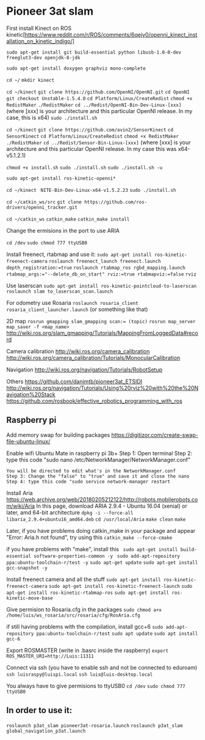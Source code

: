 # Pioneer 3at slam

First install Kinect on ROS kinetic[https://www.reddit.com/r/ROS/comments/6qejy0/openni_kinect_installation_on_kinetic_indigo/]

`sudo apt-get install git build-essential python libusb-1.0-0-dev freeglut3-dev openjdk-8-jdk`

`sudo apt-get install doxygen graphviz mono-complete`

`cd ~/`
`mkdir kinect`

`cd ~/kinect`
`git clone https://github.com/OpenNI/OpenNI.git`
`cd OpenNI`
`git checkout Unstable-1.5.4.0`
`cd Platform/Linux/CreateRedist`
`chmod +x RedistMaker`
`./RedistMaker`
`cd ../Redist/OpenNI-Bin-Dev-Linux-[xxx]`  
(where [xxx] is your architecture and this particular OpenNI release. In my case, this is x64)
`sudo ./install.sh`

`cd ~/kinect`
`git clone https://github.com/avin2/SensorKinect`
`cd SensorKinect`
`cd Platform/Linux/CreateRedist`
`chmod +x RedistMaker`
`./RedistMaker`
`cd ../Redist/Sensor-Bin-Linux-[xxx]`
(where [xxx] is your architecture and this particular OpenNI release. In my case this was x64-v5.1.2.1)

`chmod +x install.sh`
`sudo ./install.sh`
`sudo ./install.sh -u`

`sudo apt-get install ros-kinetic-openni*`

`cd ~/kinect `
`NITE-Bin-Dev-Linux-x64-v1.5.2.23`
`sudo ./install.sh`

`cd ~/catkin_ws/src`
`git clone https://github.com/ros-drivers/openni_tracker.git`

`cd ~/catkin_ws`
`catkin_make`
`catkin_make install`

Change the ermisions in the port to use ARIA

`cd /dev`
`sudo chmod 777 ttyUSB0`


Install freenect, rtabmap and use it:
 `sudo apt-get install ros-kinetic-freenect-camera`
`roslaunch freenect_launch freenect.launch depth_registration:=true`
`roslaunch rtabmap_ros rgbd_mapping.launch rtabmap_args:="--delete_db_on_start" rviz:=true rtabmapviz:=false`
`rviz`

Use laserscan
`sudo apt-get install ros-kinetic-pointcloud-to-laserscan`
`roslaunch slam to_laserscan_scan.launch`


For odometry use Rosaria
`roslaunch rosaria_client rosaria_client_launcher.launch` (or something like that)


2D map
`rosrun gmapping slam_gmapping scan:= (topic)`
`rosrun map_server map_saver -f <map_name>`
http://wiki.ros.org/slam_gmapping/Tutorials/MappingFromLoggedData#record

Camera calibration
http://wiki.ros.org/camera_calibration
http://wiki.ros.org/camera_calibration/Tutorials/MonocularCalibration

Navigation
http://wiki.ros.org/navigation/Tutorials/RobotSetup

Others
https://github.com/danimtb/pioneer3at_ETSIDI
http://wiki.ros.org/navigation/Tutorials/Using%20rviz%20with%20the%20Navigation%20Stack
https://github.com/rosbook/effective_robotics_programming_with_ros

## Raspberry pi

Add memory swap for building packages
https://digitizor.com/create-swap-file-ubuntu-linux/

Enable wifi Ubuntu Mate in raspberry pi 3b+
	Step 1: Open terminal
	Step 2: type this code "sudo nano /etc/NetworkManager/NetworkManager.conf"

	You will be directed to edit what's in the NetworkManager.conf
	Step 3: Change the "false" to "true" and save it and close the nano
	Step 4: type this code "sudo service network-manager restart
	
Install Aria
https://web.archive.org/web/20180205212122/http://robots.mobilerobots.com/wiki/Aria
In this page, download ARIA 2.9.4 - Ubuntu 16.04 (xenial) or later, amd 64-bit architecture
`dpkg -i --force-all libaria_2.9.4+ubuntu16_amd64.deb`
`cd /usr/local/Aria`
`make clean`
`make`

Later, if you have problems doing catkin_make in your package and appear "Error: Aria.h not found", try using this
`catkin_make --force-cmake`

if you have problems with "make", install this 
  ` sudo apt-get install build-essential software-properties-common -y`
 `  sudo add-apt-repository ppa:ubuntu-toolchain-r/test -y `
   `sudo apt-get update`
   `sudo apt-get install gcc-snapshot -y `
   


Install freenect camera and all the stuff
 `sudo apt-get install ros-kinetic-freenect-camera`
 `sudo apt-get install ros-kinetic-freenect-launch`
 `sudo apt-get install ros-kinetic-rtabmap-ros`
 `sudo apt-get install ros-kinetic-move-base`
 
Give permision to Rosaria.cfg in the packages
`sudo chmod a+x /home/luis/ws_rosaria/src/rosaria/cfg/RosAria.cfg` 

if still having problems with the compilation, install gcc+6
`sudo add-apt-repository ppa:ubuntu-toolchain-r/test`
`sudo apt update`
`sudo apt install gcc-6`
 

Export ROSMASTER (write in .basrc inside the raspberry)
`export ROS_MASTER_URI=http://Luis:11311`

Connect via ssh (you have to enable ssh and not be connected to eduroam)
	`ssh luisraspy@luispi.local`
	`ssh luis@luis-desktop.local`

You always have to give permisions to ttyUSB0
	`cd /dev`
	`sudo chmod 777 ttyUSB0`


## In order to use it:
`roslaunch p3at_slam pioneer3at-rosaria.launch`
`roslaunch p3at_slam global_navigation_p3at.launch`
